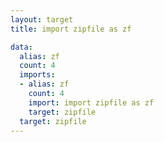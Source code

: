 ```yaml
---
layout: target
title: import zipfile as zf

data:
  alias: zf
  count: 4
  imports:
  - alias: zf
    count: 4
    import: import zipfile as zf
    target: zipfile
  target: zipfile
---
```

